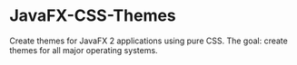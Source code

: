 JavaFX-CSS-Themes
=================

Create themes for JavaFX 2 applications using pure CSS. The goal: create themes for all major operating systems.